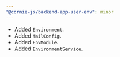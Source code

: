 ```yaml
---
"@cornie-js/backend-app-user-env": minor
---
```


- Added `Environment`.
- Added `MailConfig`.
- Added `EnvModule`.
- Added `EnvironmentService`.
